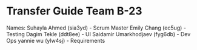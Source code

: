 # Transfer Guide Team B-23

Names: 
Suhayla Ahmed (sia3yd) - Scrum Master
Emily Chang (ec5ug) - Testing
Dagim Tekle (ddt8ee) - UI
Saidamir Umarkhodjaev (fyg6db) - Dev Ops 
yannie wu (ylw4sj) - Requirements


